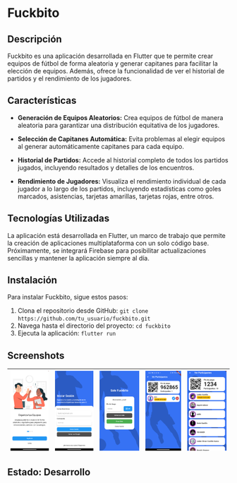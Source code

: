 # Fuckbito

## Descripción

Fuckbito es una aplicación desarrollada en Flutter que te permite crear equipos de fútbol de forma aleatoria y generar capitanes para facilitar la elección de equipos. Además, ofrece la funcionalidad de ver el historial de partidos y el rendimiento de los jugadores.

## Características

- **Generación de Equipos Aleatorios:** Crea equipos de fútbol de manera aleatoria para garantizar una distribución equitativa de los jugadores.

- **Selección de Capitanes Automática:** Evita problemas al elegir equipos al generar automáticamente capitanes para cada equipo.

- **Historial de Partidos:** Accede al historial completo de todos los partidos jugados, incluyendo resultados y detalles de los encuentros.

- **Rendimiento de Jugadores:** Visualiza el rendimiento individual de cada jugador a lo largo de los partidos, incluyendo estadísticas como goles marcados, asistencias, tarjetas amarillas, tarjetas rojas, entre otros.

## Tecnologías Utilizadas

La aplicación está desarrollada en Flutter, un marco de trabajo que permite la creación de aplicaciones multiplataforma con un solo código base. Próximamente, se integrará Firebase para posibilitar actualizaciones sencillas y mantener la aplicación siempre al día.

## Instalación

Para instalar Fuckbito, sigue estos pasos:

1. Clona el repositorio desde GitHub: `git clone https://github.com/tu_usuario/fuckbito.git`
2. Navega hasta el directorio del proyecto: `cd fuckbito`
3. Ejecuta la aplicación: `flutter run`

## Screenshots
|  ![Imagen 3](ReadmeFiles/1.png)| ![Imagen 2](ReadmeFiles/2.png) | ![Imagen 1](ReadmeFiles/3.png) | ![Imagen 1](ReadmeFiles/4.png) | ![Imagen 1](ReadmeFiles/5.png) |
| --- | --- | --- | --- | --- |

## Estado: Desarrollo
